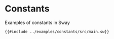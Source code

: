 # Constants

Examples of constants in Sway

```sway
{{#include ../examples/constants/src/main.sw}}
```
